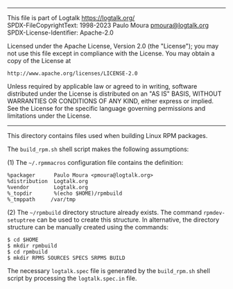 ________________________________________________________________________

This file is part of Logtalk <https://logtalk.org/>  
SPDX-FileCopyrightText: 1998-2023 Paulo Moura <pmoura@logtalk.org>  
SPDX-License-Identifier: Apache-2.0

Licensed under the Apache License, Version 2.0 (the "License");
you may not use this file except in compliance with the License.
You may obtain a copy of the License at

    http://www.apache.org/licenses/LICENSE-2.0

Unless required by applicable law or agreed to in writing, software
distributed under the License is distributed on an "AS IS" BASIS,
WITHOUT WARRANTIES OR CONDITIONS OF ANY KIND, either express or implied.
See the License for the specific language governing permissions and
limitations under the License.
________________________________________________________________________


This directory contains files used when building Linux RPM packages.

The `build_rpm.sh` shell script makes the following assumptions:

(1) The `~/.rpmmacros` configuration file contains the definition:

	%packager      Paulo Moura <pmoura@logtalk.org>
	%distribution  Logtalk.org
	%vendor        Logtalk.org
	%_topdir       %(echo $HOME)/rpmbuild
	%_tmppath     /var/tmp

(2) The `~/rpmbuild` directory structure already exists. The command
`rpmdev-setuptree` can be used to create this structure. In alternative,
the directory structure can be manually created using the commands:

	$ cd $HOME
	$ mkdir rpmbuild
	$ cd rpmbuild
	$ mkdir RPMS SOURCES SPECS SRPMS BUILD

The necessary `logtalk.spec` file is generated by the `build_rpm.sh`
shell script by processing the `logtalk.spec.in` file.
